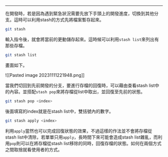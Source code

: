 
---

在開發時，若是因為遇到緊急狀況需要先放下手頭上的開發進度，切換到其他分支。這時可以利用stash的方式先將檔案暫存起來。

```bash
git stash
```

輸入指令後，就會將當前的更動儲存起來。這時候可以利用`stash list`來列出有那些存檔。
```bash
git stash list
```

畫面如下。

![[Pasted image 20231111221948.png]]

當我們切回到先前開發的分支，要進行存檔的回復時，可以藉由查看stash list中的內容。並搭配`stash pop`來將存檔從list中取出，並回復至先前的狀態。

```bash
git stash pop <index>
```

後面填寫的index就是在stash list中，雙括號內的數字。

```bash
git stash apply <index>
```
利用`apply`當然也可以完成回復狀態的效果，不過這樣的作法並不會將存檔從stash list中清除，若單單只用`apply`，長時間下來可能會造成stash list雜亂，而利用`pop`則可以在將存檔從stash list移除的同時，回復存檔的狀態。如何在兩個方式之間取捨就看使用者的方式。